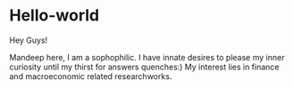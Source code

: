# Hello-world


Hey Guys!

Mandeep here, I am a sophophilic.
I have innate desires to please my inner curiosity until my thirst for answers quenches:)
My interest lies in finance and macroeconomic related researchworks.
